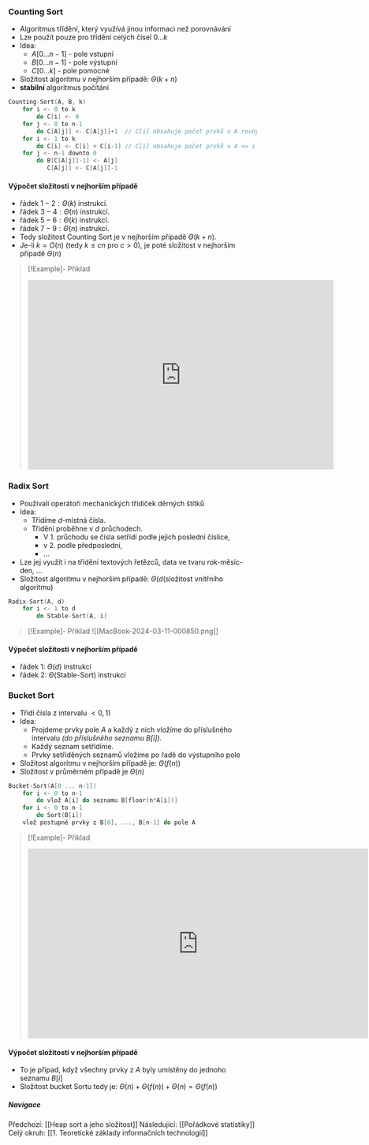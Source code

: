### Counting Sort
- Algoritmus třídění, který využívá jinou informaci než porovnávání
- Lze použít pouze pro třídění celých čísel $0 ... k$
- Idea:
	- $A[0 ... n-1]$ - pole vstupní
	- $B[0 ... n-1]$ - pole výstupní
	- $C[0 ... k]$ - pole pomocné
- Složitost algoritmu v nejhorším případě: $\Theta (k+n)$
- **stabilní** algoritmus počítání
```C
Counting-Sort(A, B, k)
	for i <- 0 to k
		do C[i] <- 0
	for j <- 0 to n-1
		do C[A[j]] <- C[A[j]]+1  // C[i] obsahuje počet prvků v A rovných i
	for i <- 1 to k
		do C[i] <- C[i] + C[i-1] // C[i] obsahuje počet prvků v A <= i
	for j <- n-1 downto 0
		do B[C[A[j]]-1] <- A[j]
		   C[A[j]] <- C[A[j]]-1
```
#### Výpočet složitosti v nejhorším případě
- řádek $1-2: \Theta (k)$ instrukcí.
- řádek $3-4: \Theta (n)$ instrukcí.
- řádek $5-6: \Theta (k)$ instrukcí.
- řádek $7-9: \Theta (n)$ instrukcí.
- Tedy složitost Counting Sort je v nejhorším případě $\Theta (k + n)$.
- Je-li $k=O(n)$ (tedy $k \leq cn$ pro $c > 0$), je poté složitost v nejhorším případě $\Theta (n)$
>[!Example]- Příklad
><iframe width="620" height="385" src="https://www.youtube.com/embed/EItdcGhSLf4?si=RO0qIakGyg1kTm0k" title="YouTube video player" frameborder="0" allow="accelerometer; autoplay; clipboard-write; encrypted-media; gyroscope; picture-in-picture; web-share" referrerpolicy="strict-origin-when-cross-origin" allowfullscreen></iframe>

### Radix Sort
- Používali operátoři mechanických třídiček děrných štítků
- Idea:
	- Třídíme $d$-místná čísla.
	- Třídění proběhne v $d$ průchodech.
		- V $1.$ průchodu se čísla setřídí podle jejich poslední číslice, 
		- v $2.$ podle předposlední, 
		- ...
- Lze jej využít i na třídění textových řetězců, data ve tvaru rok-měsíc-den, ...
- Složitost algoritmu v nejhorším případě: $\Theta (d(\text{složitost vnitřního algoritmu})$
```C
Radix-Sort(A, d)
	for i <- 1 to d
		do Stable-Sort(A, i)
```

>[!Example]- Příklad
>![[MacBook-2024-03-11-000850.png]]

#### Výpočet složitosti v nejhorším případě
- řádek $1$: $\Theta (d)$ instrukcí
- řádek $2:$ $\Theta (\text{Stable-Sort})$ instrukcí

### Bucket Sort
- Třídí čísla z intervalu $<0, 1)$
- Idea:
	- Projdeme prvky pole $A$ a každý z nich vložíme do příslušného intervalu *(do příslušného seznamu $B[i]$).*
	- Každý seznam setřídíme.
	- Prvky setříděných seznamů vložíme po řadě do výstupního pole
- Složitost algoritmu v nejhorším případě je: $\Theta (f(n))$
- Složitost v průměrném případě je $\Theta (n)$
```C
Bucket-Sort(A[0 ... n-1])
	for i <- 0 to n-1
		do vlož A[i] do seznamu B[floor(n*A[i])]
	for i <- 0 to n-1
		do Sort(B[i])
	vlož postupně prvky z B[0], ..., B[n-1] do pole A
```
>[!Example]- Příklad
><iframe width="690" height="385" src="https://www.youtube.com/embed/VuXbEb5ywrU?si=pyK3NrE4iY3oNip9" title="YouTube video player" frameborder="0" allow="accelerometer; autoplay; clipboard-write; encrypted-media; gyroscope; picture-in-picture; web-share" referrerpolicy="strict-origin-when-cross-origin" allowfullscreen></iframe>

#### Výpočet složitosti v nejhorším případě
- To je případ, když všechny prvky z $A$ byly umístěny do jednoho seznamu $B[i]$
- Složitost bucket Sortu tedy je: $\Theta (n) + \Theta (f(n)) + \Theta (n) = \Theta (f(n))$


##### Navigace
Předchozí:  [[Heap sort a jeho složitost]]
Následující: [[Pořádkové statistiky]]
Celý okruh: [[1. Teoretické základy informačních technologií]]